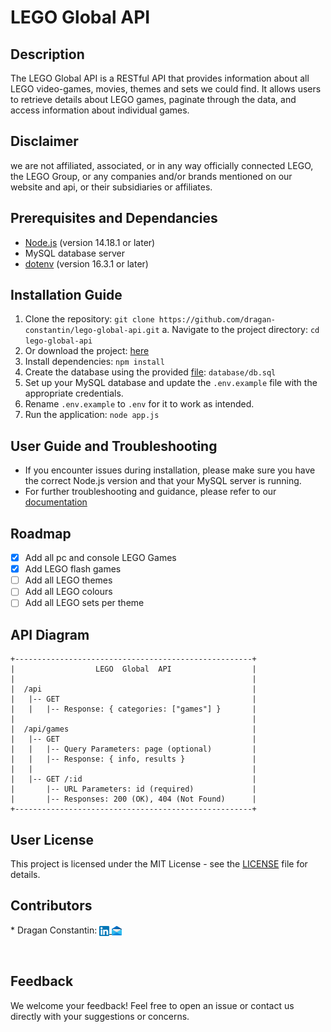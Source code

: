 # LEGO Global API

## Description

The LEGO Global API is a RESTful API that provides information about all LEGO video-games, movies, themes and sets we could find. It allows users to retrieve details about LEGO games, paginate through the data, and access information about individual games.

## Disclaimer

we are not affiliated, associated, or in any way officially connected LEGO, the LEGO Group, or any companies and/or brands mentioned on our website and api, or their subsidiaries or affiliates.

## Prerequisites and Dependancies

- [Node.js](https://nodejs.org) (version 14.18.1 or later)
- MySQL database server
- [dotenv](https://www.npmjs.com/package/dotenv) (version 16.3.1 or later)

## Installation Guide

1. Clone the repository: `git clone https://github.com/dragan-constantin/lego-global-api.git`
  a. Navigate to the project directory: `cd lego-global-api`
2. Or download the project: [here](https://github.com/Dragan-Constantin/LEGO-Global-API/archive/refs/heads/main.zip)
3. Install dependencies: `npm install`
4. Create the database using the provided [file](database/db.sql): `database/db.sql`
5. Set up your MySQL database and update the `.env.example` file with the appropriate credentials.
6. Rename `.env.example` to `.env` for it to work as intended.
7. Run the application: `node app.js`

## User Guide and Troubleshooting

- If you encounter issues during installation, please make sure you have the correct Node.js version and that your MySQL server is running.
- For further troubleshooting and guidance, please refer to our [documentation](docs/api-docs.md)

## Roadmap

* [x] Add all pc and console LEGO Games
* [x] Add LEGO flash games
* [ ] Add all LEGO themes
* [ ] Add all LEGO colours
* [ ] Add all LEGO sets per theme

## API Diagram

```plaintext
+-----------------------------------------------------+
|                  LEGO  Global  API                  |
|                                                     |
|  /api                                               |
|   |-- GET                                           |
|   |   |-- Response: { categories: ["games"] }       |
|                                                     |
|  /api/games                                         |
|   |-- GET                                           |
|   |   |-- Query Parameters: page (optional)         |
|   |   |-- Response: { info, results }               |
|   |                                                 |
|   |-- GET /:id                                      |
|       |-- URL Parameters: id (required)             |
|       |-- Responses: 200 (OK), 404 (Not Found)      |
+-----------------------------------------------------+
```

## User License

This project is licensed under the MIT License - see the [LICENSE](LICENSE) file for details.

## Contributors

<p align="left">
* Dragan Constantin:
<a href="https://www.linkedin.com/in/dragan-constantin" target="_blank">
    <img align="center" alt="LinkedIn Profile" width="16px" src="assets/images/README/linkedin-icon.png">
</a>
<a href="mailto:constantin.dragan@efrei.net
&subject=LEGO%20Global%20API
&body=%0A-----------%0APlease%20indicate%20your%20name%20and%20surname%20and%20how%20you%20came%20to%20find%20this%20repository.%0AIf%20your%20are,%20or%20were,%20a%20student%20at%20EFREI,%20please%20indicate%20your%20class%20(along%20with%20the%20section)%0A%0AThank%20you%20in%20advance,%0AThe%20LEGO%20Global%20API%20team.%0A-----------%0A%0A" target="_blank">
    <img align="center" alt="LinkedIn Profile" width="16px" src="assets/images/README/mail-icon.png" style="a:link{text-decoration: none;}
">
  </a><br>
</p>
<br>

## Feedback

We welcome your feedback! Feel free to open an issue or contact us directly with your suggestions or concerns.
